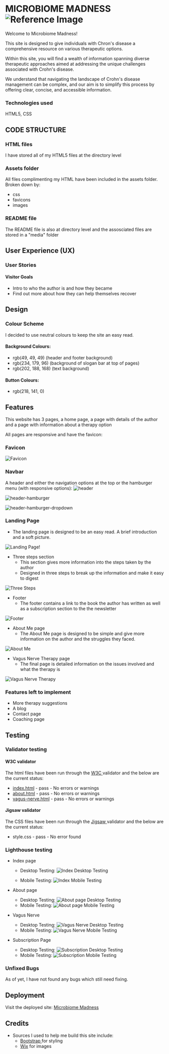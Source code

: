 # MICROBIOME MADNESS ![Reference Image](/assets/favicon/microbiome-madness-logo-32x32.png)
Welcome to Microbiome Madness!

This site is designed to give individuals with Chron's disease a comprehensive resource on various therapeutic options.

Within this site, you will find a wealth of information spanning diverse therapeutic approaches aimed at addressing the unique challenges associated with Crohn's disease.

We understand that navigating the landscape of Crohn's disease management can be complex, and our aim is to simplify this process by offering clear, concise, and accessible information.

### Technologies used
HTML5, CSS

## CODE STRUCTURE
### HTML files
I have stored all of my HTML5 files at the directory level

### Assets folder
All files complimenting my HTML have been included in the assets folder. Broken down by:
- css
- favicons
- images

### README file
The README file is also at directory level and the assosciated files are stored in a "media" folder

## User Experience (UX)

### User Stories

#### Visitor Goals
- Intro to who the author is and how they became 
- Find out more about how they can help themselves recover

## Design
### Colour Scheme
I decided to use neutral colours to keep the site an easy read.

#### Background Colours:
- rgb(49, 49, 49) (header and footer background)
- rgb(234, 179, 96) (background of slogan bar at top of pages)
- rgb(202, 188, 168) (text background)

#### Button Colours:
- rgb(218, 141, 0)

## Features
This website has 3 pages, a home page, a page with details of the author and a page with information about a therapy option

All pages are responsive and have the favicon:

### Favicon
![Favicon](media/favicon-tab.png)

### Navbar
A header and either the navigation options at the top or the hamburger menu (with responsive options):
![header](media/header.png)

![header-hamburger](media/header-hamburger.png)

![header-hamburger-dropdown](media/header-hamburger-dropdown.png)

### Landing Page

- The landing page is designed to be an easy read. A brief introduction and a soft picture.

![Landing Page](media/home-screenshot-desktop.png)!
- Three steps section
    -   This section gives more information into the steps taken by the author 
    -   Designed in three steps to break up the information and make it easy to digest

![Three Steps](media/threesteps.png)
- Footer
    -   The footer contains a link to the book the author has written as well as a subscription section to the the newsletter

![Footer](media/footer.png)

- About Me page
    -   The About Me page is designed to be simple and give more information on the author and the struggles they faced.

![About Me](media/about-me.png)

- Vagus Nerve Therapy page
    -   The final page is detailed information on the issues involved and what the therapy is

![Vagus Nerve Therapy](media/vagus-nerve.png)

### Features left to implement
- More therapy suggestions
- A blog
- Contact page
- Coaching page

## Testing
### Validator testing
#### W3C validator
The html files have been run through the <a href="https://validator.w3.org/#validate_by_input"> W3C </a>validator and the below are the current status:
- [index.html](index.html) - pass - No errors or warnings
- [about.html](about.html) - pass - No errors or warnings
- [vagus-nerve.html](vagus-nerve.html) - pass - No errors or warnings

#### Jigsaw validator
The CSS files have been run through the <a href="https://jigsaw.w3.org/css-validator/#validate_by_input">Jigsaw </a>validator and the below are the current status:
- style.css - pass - No error found

### Lighthouse testing
 - Index page
    - Desktop Testing:
    ![Index Desktop Testing](media/index-desktop-testing.png)
    
    - Mobile Testing:
    ![Index Mobile Testing](media/index-mobile-testing.png)

- About page
    - Desktop Testing:
    ![About page Desktop Testing](media/about-desktop-testing.png)
    - Mobile Testing:
    ![About page Mobile Testing](media/about-mobile-testing.png)

- Vagus Nerve
    - Desktop Testing:
    ![Vagus Nerve Desktop Testing](media/vagus-nerve-desktop-testing.png)
    - Mobile Testing:
    ![Vagus Nerve Mobile Testing](media/vagus-nerve-mobile-testing.png)

- Subscription Page
    - Desktop Testing:
    ![Subscription Desktop Testing](media/subscription-desktop-testing.png)
    - Mobile Testing:
    ![Subscription Mobile Testing](media/subscription-nerve-mobile-testing.png)


### Unfixed Bugs
As of yet, I have not found any bugs which still need fixing.

## Deployment
Visit the deployed site: <a href="https://gauravjagpal.github.io/codeinstitute-projects/">Microbiome Madness</a>

## Credits
- Sources I used to help me build this site include:
    - <a href="https://getbootstrap.com/">Bootstrap </a> for styling
    - <a href="https://www.wix.com/lpviral/enviral?utm_campaign=vir_wixad_live&adsVersion=white&orig_msid=7256104d-cd5f-41f7-a005-53b7c74e6f1d"> Wix</a> for images